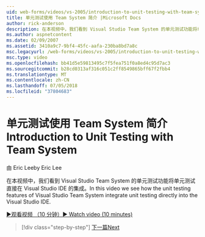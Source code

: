 ```yaml
---
uid: web-forms/videos/vs-2005/introduction-to-unit-testing-with-team-system
title: 单元测试使用 Team System 简介 |Microsoft Docs
author: rick-anderson
description: 在本视频中，我们看到 Visual Studio Team System 的单元测试功能将单元测试直接在 Visual Studio IDE 的集成。
ms.author: aspnetcontent
ms.date: 02/09/2007
ms.assetid: 3410a9c7-9bf4-45fc-aafa-230ba8bd7a8c
msc.legacyurl: /web-forms/videos/vs-2005/introduction-to-unit-testing-with-team-system
msc.type: video
ms.openlocfilehash: bb41d5e59813495c7f5fea751f0a8ed4c95d7ac3
ms.sourcegitcommit: b28cd0313af316c051c2ff8549865bff67f2fbb4
ms.translationtype: MT
ms.contentlocale: zh-CN
ms.lasthandoff: 07/05/2018
ms.locfileid: "37804683"
---
```

<a name="introduction-to-unit-testing-with-team-system"></a><span data-ttu-id="fb331-103">单元测试使用 Team System 简介</span><span class="sxs-lookup"><span data-stu-id="fb331-103">Introduction to Unit Testing with Team System</span></span>
====================
<span data-ttu-id="fb331-104">由 Eric Lee</span><span class="sxs-lookup"><span data-stu-id="fb331-104">by Eric Lee</span></span>

<span data-ttu-id="fb331-105">在本视频中，我们看到 Visual Studio Team System 的单元测试功能将单元测试直接在 Visual Studio IDE 的集成。</span><span class="sxs-lookup"><span data-stu-id="fb331-105">In this video we see how the unit testing features of Visual Studio Team System integrate unit testing directly into the Visual Studio IDE.</span></span>

[<span data-ttu-id="fb331-106">&#9654;观看视频 （10 分钟）</span><span class="sxs-lookup"><span data-stu-id="fb331-106">&#9654; Watch video (10 minutes)</span></span>](https://channel9.msdn.com/Blogs/ASP-NET-Site-Videos/introduction-to-unit-testing-with-team-system)

> [!div class="step-by-step"]
> [<span data-ttu-id="fb331-107">下一篇</span><span class="sxs-lookup"><span data-stu-id="fb331-107">Next</span></span>](introduction-to-testing-web-applications-with-team-system.md)
